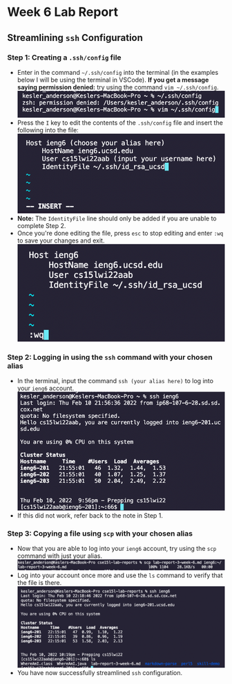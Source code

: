 # Week 6 Lab Report

## Streamlining `ssh` Configuration

### **Step 1: Creating a `.ssh/config` file**

* Enter in the command `~/.ssh/config` into the terminal (in the examples below I will be using the terminal in VSCode). **If you get a message saying permission denied:** try using the command `vim ~/.ssh/config`.
![Image](LR3-1.png)
* Press the `I` key to edit the contents of the `.ssh/config` file and insert the following into the file:
![Image](LR3-2.png)
* **Note:** The `IdentityFile` line should only be added if you are unable to complete Step 2.
* Once you're done editing the file, press `esc` to stop editing and enter `:wq` to save your changes and exit.
![Image](LR3-3.png)

### **Step 2: Logging in using the `ssh` command with your chosen alias**
* In the terminal, input the command `ssh (your alias here)` to log into your `ieng6` account.
![Image](LR3-4.png)
* If this did not work, refer back to the note in Step 1.

### **Step 3: Copying a file using `scp` with your chosen alias**
* Now that you are able to log into your `ieng6` account, try using the `scp` command with just your alias.
![Image](LR3-5.png)
* Log into your account once more and use the `ls` command to verify that the file is there.
![Image](LR3-6.png)
* You have now successfully streamlined `ssh` configuration.